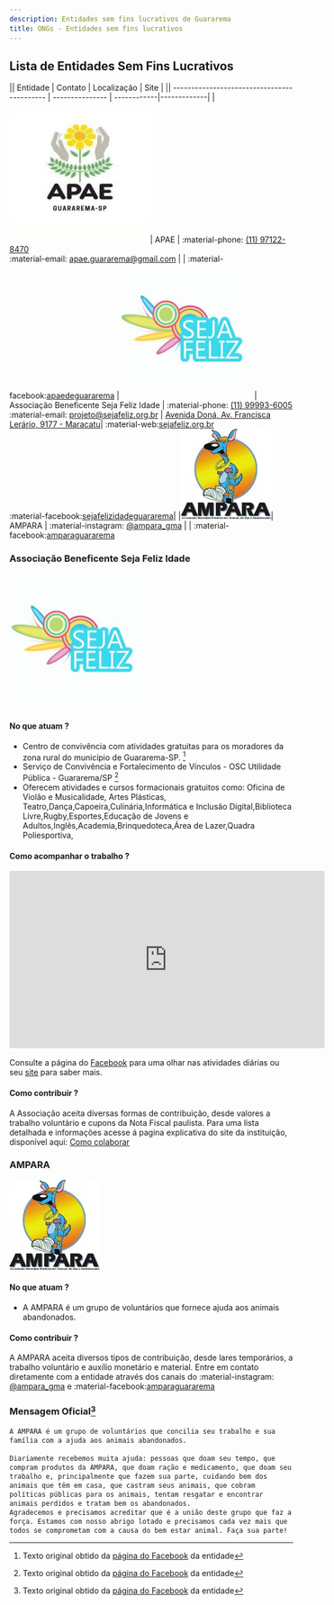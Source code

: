 ```yaml
---
description: Entidades sem fins lucrativos de Guararema
title: ONGs - Entidades sem fins lucrativos
---
```




## Lista de Entidades Sem Fins Lucrativos

|| Entidade                                    | Contato        | Localização | Site        |
|| ------------------------------------------- | --------------- | ------------|-------------|
|![APAE](arquivos\organizacoes\apae.jpg)| APAE                                        | :material-phone: [(11) 97122-8470](tel:1197122-8470)  <br> :material-email: [apae.guararema@gmail.com](mailto:apae.guararema@gmail.com)     |  | :material-facebook:[apaedeguararema](https://www.facebook.com/apaedeguararema)
|![SejaFeliz](arquivos\organizacoes\sejafeliz.jpg)| Associação Beneficente Seja Feliz Idade     | :material-phone: [(11) 99993-6005](tel:1199993-6005)  <br> :material-email: [projeto@sejafeliz.org.br](mailto:projeto@sejafeliz.org.br) |  [Avenida Doná, Av. Francisca Lerário, 9177 - Maracatu](https://goo.gl/maps/KQGANtrRRdRc8j6t5)| :material-web:[sejafeliz.org.br](http://www.sejafeliz.org.br/) <br> :material-facebook:[sejafelizidadeguararema](https://fb.com/sejafelizidadeguararema/)|
|![AMPARA](arquivos\organizacoes\ampara.jpg)| AMPARA                                        |  :material-instagram: [@ampara_gma](https://www.instagram.com/ampara_gma/?)     |  | :material-facebook:[amparaguararema](https://www.facebook.com/amparaguararema/)

### Associação Beneficente Seja Feliz Idade 


![SejaFeliz](arquivos\organizacoes\sejafeliz.jpg)


#### No que atuam ?

- Centro de convivência com atividades gratuitas para os moradores da zona rural do município de Guararema-SP. [^1]
- Serviço de Convivência e Fortalecimento de Vínculos - OSC Utilidade Pública - Guararema/SP [^1]
- Oferecem atividades e cursos formacionais gratuitos como:  Oficina de Violão e Musicalidade, Artes Plásticas, Teatro,Dança,Capoeira,Culinária,Informática e Inclusão Digital,Biblioteca Livre,Rugby,Esportes,Educação de Jovens e Adultos,Inglês,Academia,Brinquedoteca,Área de Lazer,Quadra Poliesportiva,

#### Como acompanhar o trabalho ?

<iframe width="560" height="315" src="https://www.youtube-nocookie.com/embed/kCArCx2K8ho" title="YouTube video player" frameborder="0" allow="accelerometer; autoplay; clipboard-write; encrypted-media; gyroscope; picture-in-picture" allowfullscreen></iframe>

Consulte a página do [Facebook](https://www.facebook.com/sejafelizidadeguararema/) para uma olhar nas atividades diárias ou seu [site](https://www.sejafeliz.org.br/) para saber mais.

#### Como contribuir ?

A Associação aceita diversas formas de contribuição, desde valores a trabalho voluntário e cupons da Nota Fiscal paulista.
Para uma lista detalhada e informações acesse á pagina explicativa do site da instituição, disponível aqui: [Como colaborar](https://www.sejafeliz.org.br/index.php/seja_colaborador/)


[^1]: Texto original obtido da [página do Facebook](https://www.facebook.com/sejafelizidadeguararema/) da entidade


### AMPARA




![Ampara](arquivos\organizacoes\ampara.jpg)


#### No que atuam ?

- A AMPARA é um grupo de voluntários que fornece ajuda aos animais abandonados. 

#### Como contribuir ?

A AMPARA aceita diversos tipos de contribuição, desde lares temporários, a trabalho voluntário e auxílio monetário e material. Entre em contato diretamente com a entidade através dos canais do :material-instagram: [@ampara_gma](https://www.instagram.com/ampara_gma/?)  e :material-facebook:[amparaguararema](https://www.facebook.com/amparaguararema/)


### Mensagem Oficial[^1] 


```
A AMPARA é um grupo de voluntários que concilia seu trabalho e sua família com a ajuda aos animais abandonados.

Diariamente recebemos muita ajuda: pessoas que doam seu tempo, que compram produtos da AMPARA, que doam ração e medicamento, que doam seu trabalho e, principalmente que fazem sua parte, cuidando bem dos animais que têm em casa, que castram seus animais, que cobram políticas públicas para os animais, tentam resgatar e encontrar animais perdidos e tratam bem os abandonados.
Agradecemos e precisamos acreditar que é a união deste grupo que faz a força. Estamos com nosso abrigo lotado e precisamos cada vez mais que todos se comprometam com a causa do bem estar animal. Faça sua parte! 
``` 
 





[^1]: Publicação original disponível no Facebook da Instituição, [aqui](https://www.facebook.com/plugins/post.php?href=https%3A%2F%2Fwww.facebook.om%2Famparaguararema%2Fposts%2F842632829177415)